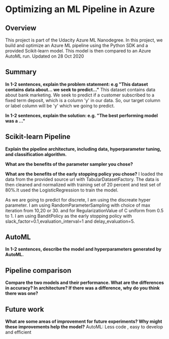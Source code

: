 # Optimizing an ML Pipeline in Azure

## Overview
This project is part of the Udacity Azure ML Nanodegree.
In this project, we build and optimize an Azure ML pipeline using the Python SDK and a provided Scikit-learn model.
This model is then compared to an Azure AutoML run. Updated on 28 Oct 2020

## Summary
**In 1-2 sentences, explain the problem statement: e.g "This dataset contains data about... we seek to predict..."**
This dataset contains data about bank marketing. We seek to predict if a customer subscribed to a fixed term deposit, which is a column 'y' in our data.
So, our target column or label column will be 'y' which we going to predict.

**In 1-2 sentences, explain the solution: e.g. "The best performing model was a ..."**

## Scikit-learn Pipeline
**Explain the pipeline architecture, including data, hyperparameter tuning, and classification algorithm.**

**What are the benefits of the parameter sampler you chose?**

**What are the benefits of the early stopping policy you chose?**
I loaded the data from the provided source url with TabularDatasetFactory. The data is then cleaned and normalized with training set of 20 percent and
test set of 80%.It used the LogisticRegression to train the model.

As we are going to predict for discrete, I am using the discreate hyper parameter.
I am using RandomParameterSampling with choice of max iteration from 10,20 or 30. and for RegularizationValue of C uniform from 0.5 to 1.
I am using BanditPolicy as the early stopping policy with slack_factor=0.1,evaluation_interval=1 and delay_evaluation=5.



## AutoML
**In 1-2 sentences, describe the model and hyperparameters generated by AutoML.**

## Pipeline comparison
**Compare the two models and their performance. What are the differences in accuracy? In architecture? If there was a difference, why do you think there was one?**

## Future work
**What are some areas of improvement for future experiments? Why might these improvements help the model?**
AutoML: Less code , easy to develop and efficient

